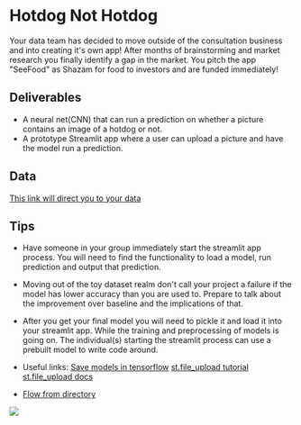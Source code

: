 # Hotdog Not Hotdog

Your data team has decided to move outside of the consultation business and into creating it's own app! After months of brainstorming and market research you finally identify a gap in the market. You pitch the app "SeeFood" as Shazam for food to investors and are funded immediately! 

## Deliverables

* A neural net(CNN)  that can run a prediction on whether a picture contains an image of a hotdog or not. 
* A prototype Streamlit app where a user can upload a picture and have the model run a prediction. 


## Data 
[This link will direct you to your data](https://www.kaggle.com/yashvrdnjain/hotdognothotdog#__sid=js0)


## Tips
* Have someone in your group immediately start the streamlit app process. You will need to find the functionality to load a model, run prediction and output that prediction. 

* Moving out of the toy dataset realm don't call your project a failure if the model has lower accuracy than you are used to. Prepare to talk about the improvement over baseline and the implications of that. 

* After you get your final model you will need to pickle it and load it into your streamlit app. While the training and preprocessing of models is going on. The individual(s) starting the streamlit process can use a prebuilt model to write code around. 

* Useful links: [Save models in tensorflow](https://www.tensorflow.org/tutorials/keras/save_and_load) [st.file_upload tutorial](https://towardsdatascience.com/image-classification-of-uploaded-files-using-streamlits-killer-new-feature-7dd6aa35fe0) [st.file_upload docs](https://docs.streamlit.io/en/stable/api.html#streamlit.file_uploader)

* [Flow from directory](https://www.tensorflow.org/api_docs/python/tf/keras/preprocessing/image/DirectoryIterator)

![](https://i.redd.it/y583w8qasg121.jpg)

